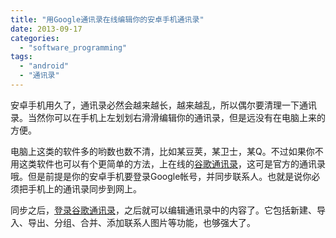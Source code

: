 ```yaml
---
title: "用Google通讯录在线编辑你的安卓手机通讯录"
date: 2013-09-17
categories: 
  - "software_programming"
tags: 
  - "android"
  - "通讯录"
---
```


安卓手机用久了，通讯录必然会越来越长，越来越乱，所以偶尔要清理一下通讯录。当然你可以在手机上左划划右滑滑编辑你的通讯录，但是远没有在电脑上来的方便。

电脑上这类的软件多的哟数也数不清，比如某豆荚，某卫士，某Q。不过如果你不用这类软件也可以有个更简单的方法，上在线的[谷歌通讯录](https://www.google.com/contacts/)，这可是官方的通讯录哦。但是前提是你的安卓手机要登录Google帐号，并同步联系人。也就是说你必须把手机上的通讯录同步到网上。

同步之后，[登录谷歌通讯录](https://www.google.com/contacts/)，之后就可以编辑通讯录中的内容了。它包括新建、导入、导出、分组、合并、添加联系人图片等功能，也够强大了。
